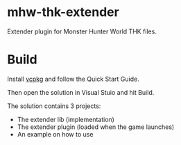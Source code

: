 # mhw-thk-extender
Extender plugin for Monster Hunter World THK files.

# Build
Install [vcpkg](https://github.com/microsoft/vcpkg) and follow the Quick Start Guide.

Then open the solution in Visual Stuio and hit Build.

The solution contains 3 projects:
- The extender lib (implementation)
- The extender plugin (loaded when the game launches)
- An example on how to use
